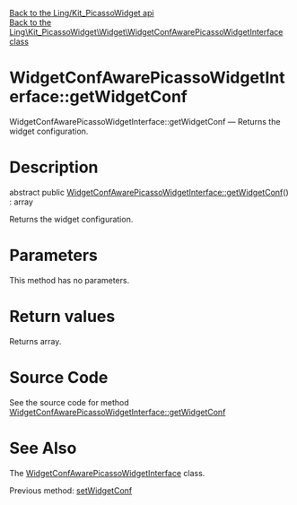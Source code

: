 [Back to the Ling/Kit_PicassoWidget api](https://github.com/lingtalfi/Kit_PicassoWidget/blob/master/doc/api/Ling/Kit_PicassoWidget.md)<br>
[Back to the Ling\Kit_PicassoWidget\Widget\WidgetConfAwarePicassoWidgetInterface class](https://github.com/lingtalfi/Kit_PicassoWidget/blob/master/doc/api/Ling/Kit_PicassoWidget/Widget/WidgetConfAwarePicassoWidgetInterface.md)


WidgetConfAwarePicassoWidgetInterface::getWidgetConf
================



WidgetConfAwarePicassoWidgetInterface::getWidgetConf — Returns the widget configuration.




Description
================


abstract public [WidgetConfAwarePicassoWidgetInterface::getWidgetConf](https://github.com/lingtalfi/Kit_PicassoWidget/blob/master/doc/api/Ling/Kit_PicassoWidget/Widget/WidgetConfAwarePicassoWidgetInterface/getWidgetConf.md)() : array




Returns the widget configuration.




Parameters
================

This method has no parameters.


Return values
================

Returns array.








Source Code
===========
See the source code for method [WidgetConfAwarePicassoWidgetInterface::getWidgetConf](https://github.com/lingtalfi/Kit_PicassoWidget/blob/master/Widget/WidgetConfAwarePicassoWidgetInterface.php#L30-L30)


See Also
================

The [WidgetConfAwarePicassoWidgetInterface](https://github.com/lingtalfi/Kit_PicassoWidget/blob/master/doc/api/Ling/Kit_PicassoWidget/Widget/WidgetConfAwarePicassoWidgetInterface.md) class.

Previous method: [setWidgetConf](https://github.com/lingtalfi/Kit_PicassoWidget/blob/master/doc/api/Ling/Kit_PicassoWidget/Widget/WidgetConfAwarePicassoWidgetInterface/setWidgetConf.md)<br>

